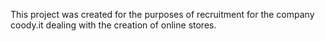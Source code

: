 This project was created for the purposes of recruitment for the company coody.it dealing with the creation of online stores.